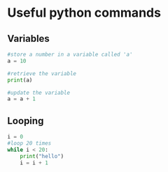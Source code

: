 # Useful python commands

## Variables

~~~ python
#store a number in a variable called 'a'
a = 10

#retrieve the variable
print(a)

#update the variable
a = a + 1
~~~

## Looping 

~~~ python
i = 0
#loop 20 times
while i < 20:
    print("hello")
    i = i + 1
~~~



